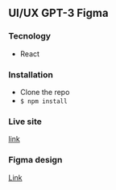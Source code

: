 ## UI/UX GPT-3 Figma ##
### Tecnology ###
- React 
### Installation ###
- Clone the repo
- `$ npm install`
### Live site ####
[link](https://uiuxgpt3.herokuapp.com/)
### Figma design ###
[Link](https://www.figma.com/file/lz9lLpFHMxHm2odnwM3R0z/gpt3)
